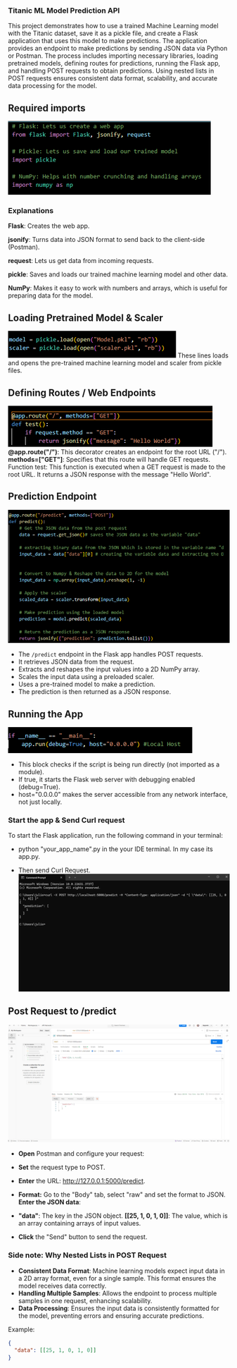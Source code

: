 ### Titanic ML Model Prediction API
This project demonstrates how to use a trained Machine Learning model with the Titanic dataset, save it as a pickle file, and create a Flask application that uses this model to make predictions. The application provides an endpoint to make predictions by sending JSON data via Python or Postman. The process includes importing necessary libraries, loading pretrained models, defining routes for predictions, running the Flask app, and handling POST requests to obtain predictions. Using nested lists in POST requests ensures consistent data format, scalability, and accurate data processing for the model.
## Required imports
![alt text](pictures/Imports.png)
### Explanations 

**Flask**: Creates the web app.

**jsonify**: Turns data into JSON format to send back to the client-side (Postman).

**request**: Lets us get data from incoming requests.

**pickle**: Saves and loads our trained machine learning model and other data.

**NumPy**: Makes it easy to work with numbers and arrays, which is useful for preparing data for the model.

## Loading Pretrained Model & Scaler
![alt text](pictures/Pickle_open.png)
These lines loads and opens the pre-trained machine learning model and scaler from pickle files.
## Defining Routes / Web Endpoints
![alt text](pictures/Def_routes.png)
**@app.route("/")**: This decorator creates an endpoint for the root URL ("/").
**methods=["GET"]**: Specifies that this route will handle GET requests.
Function test:
This function is executed when a GET request is made to the root URL.
It returns a JSON response with the message "Hello World".
## Prediction Endpoint
![alt text](pictures/predict_end.png)
- The `/predict` endpoint in the Flask app handles POST requests.
- It retrieves JSON data from the request.
- Extracts and reshapes the input values into a 2D NumPy array.
- Scales the input data using a preloaded scaler.
- Uses a pre-trained model to make a prediction.
- The prediction is then returned as a JSON response.
## Running the App
![alt text](pictures/Running_App.png)
- This block checks if the script is being run directly (not imported as a module).
- If true, it starts the Flask web server with debugging enabled (debug=True).
- host="0.0.0.0" makes the server accessible from any network interface, not just locally.

### Start the app & Send Curl request
To start the Flask application, run the following command in your terminal:

- python "your_app_name".py  in the your IDE terminal. In my case its app.py. 

- Then send Curl Request. 
![alt text](pictures/CMD_1.png)



## Post Request to /predict
![alt text](pictures/postman_1.png)

- **Open** Postman and configure your request:

- **Set** the request type to POST.
- **Enter** the URL: http://127.0.0.1:5000/predict.
- **Format:** Go to the "Body" tab, select "raw" and set the format to JSON.
**Enter the JSON data**:
- **"data"**: The key in the JSON object.
**[[25, 1, 0, 1, 0]]**: The value, which is an array containing arrays of input values.
- **Click** the "Send" button to send the request.

### Side note: Why Nested Lists in POST Request

- **Consistent Data Format**: Machine learning models expect input data in a 2D array format, even for a single sample. This format ensures the model receives data correctly.
- **Handling Multiple Samples**: Allows the endpoint to process multiple samples in one request, enhancing scalability.
- **Data Processing**: Ensures the input data is consistently formatted for the model, preventing errors and ensuring accurate predictions.

Example:
```json
{
  "data": [[25, 1, 0, 1, 0]]
}
